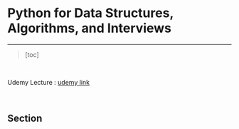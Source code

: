 # Python for Data Structures, Algorithms, and Interviews

---------

> [toc]

<br/>

Udemy Lecture : [udemy link](https://www.udemy.com/share/1013Zk2@FG5KVEtbT1ILdERHBnBOfT0=/)

<br/>

## Section 

